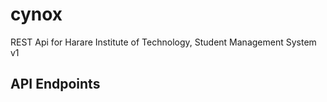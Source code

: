 # cynox

REST Api for Harare Institute of Technology, Student Management System v1

## API Endpoints

